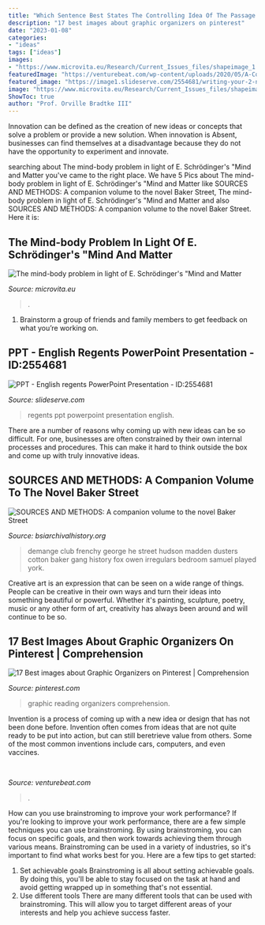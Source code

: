 ```yaml
---
title: "Which Sentence Best States The Controlling Idea Of The Passage : Graphic Reading Organizers Comprehension"
description: "17 best images about graphic organizers on pinterest"
date: "2023-01-08"
categories:
- "ideas"
tags: ["ideas"]
images:
- "https://www.microvita.eu/Research/Current_Issues_files/shapeimage_1.png"
featuredImage: "https://venturebeat.com/wp-content/uploads/2020/05/A-Covariant-robot-at-a-KNAPP-powered-warehouse-Obeta-credit-Magnus-Petterson.jpg?w=800"
featured_image: "https://image1.slideserve.com/2554681/writing-your-2-nd-paragraph-l.jpg"
image: "https://www.microvita.eu/Research/Current_Issues_files/shapeimage_1.png"
ShowToc: true
author: "Prof. Orville Bradtke III"
---
```



Innovation can be defined as the creation of new ideas or concepts that solve a problem or provide a new solution. When innovation is Absent, businesses can find themselves at a disadvantage because they do not have the opportunity to experiment and innovate.

	

		
searching about The mind-body problem in light of E. Schrödinger&#039;s &quot;Mind and Matter you've came to the right place. We have 5 Pics about The mind-body problem in light of E. Schrödinger&#039;s &quot;Mind and Matter like SOURCES AND METHODS: A companion volume to the novel Baker Street, The mind-body problem in light of E. Schrödinger&#039;s &quot;Mind and Matter and also SOURCES AND METHODS: A companion volume to the novel Baker Street. Here it is:
		
    
## The Mind-body Problem In Light Of E. Schrödinger&#039;s &quot;Mind And Matter

<img loading=lazy src="https://www.microvita.eu/Research/Current_Issues_files/shapeimage_1.png" onerror="this.onerror=null;this.src='https://tse1.mm.bing.net/th?id=OIP.NnD8cFNBtC9bVRN8pfakowHaBH&amp;pid=15.1';" alt="The mind-body problem in light of E. Schrödinger&#039;s &quot;Mind and Matter">

_Source: microvita.eu_

>. 

	

1. Brainstorm a group of friends and family members to get feedback on what you’re working on.

    
## PPT - English Regents PowerPoint Presentation - ID:2554681

<img loading=lazy src="https://image1.slideserve.com/2554681/writing-your-2-nd-paragraph-l.jpg" onerror="this.onerror=null;this.src='https://tse2.mm.bing.net/th?id=OIP.bCix5Aqf7Ge91D9Zoaa2fAHaFj&amp;pid=15.1';" alt="PPT - English regents PowerPoint Presentation - ID:2554681">

_Source: slideserve.com_

>regents ppt powerpoint presentation english. 

	

There are a number of reasons why coming up with new ideas can be so difficult. For one, businesses are often constrained by their own internal processes and procedures. This can make it hard to think outside the box and come up with truly innovative ideas.

    
## SOURCES AND METHODS: A Companion Volume To The Novel Baker Street

<img loading=lazy src="http://www.bsiarchivalhistory.org/BSI_Archival_History/S&amp;M_files/droppedImage_1.png" onerror="this.onerror=null;this.src='https://tse3.mm.bing.net/th?id=OIP.B41sw3Nbhd14DmmJoUImOAHaLc&amp;pid=15.1';" alt="SOURCES AND METHODS: A companion volume to the novel Baker Street">

_Source: bsiarchivalhistory.org_

>demange club frenchy george he street hudson madden dusters cotton baker gang history fox owen irregulars bedroom samuel played york. 

	

Creative art is an expression that can be seen on a wide range of things. People can be creative in their own ways and turn their ideas into something beautiful or powerful. Whether it's painting, sculpture, poetry, music or any other form of art, creativity has always been around and will continue to be so.

    
## 17 Best Images About Graphic Organizers On Pinterest | Comprehension

<img loading=lazy src="https://s-media-cache-ak0.pinimg.com/736x/6c/47/46/6c4746eed33cc9e18d1336c5cc37e49d--reading-strategies-reading-skills.jpg" onerror="this.onerror=null;this.src='https://tse3.mm.bing.net/th?id=OIP.zbjopDaXSyHNkz6rmC491wHaJy&amp;pid=15.1';" alt="17 Best images about Graphic Organizers on Pinterest | Comprehension">

_Source: pinterest.com_

>graphic reading organizers comprehension. 

	

Invention is a process of coming up with a new idea or design that has not been done before. Invention often comes from ideas that are not quite ready to be put into action, but can still beretrieve value from others. Some of the most common inventions include cars, computers, and even vaccines.

    
## 

<img loading=lazy src="https://venturebeat.com/wp-content/uploads/2020/05/A-Covariant-robot-at-a-KNAPP-powered-warehouse-Obeta-credit-Magnus-Petterson.jpg?w=800" onerror="this.onerror=null;this.src='https://tse1.mm.bing.net/th?id=OIP.zjUBybdIWj0WpGgZJh5jtwHaFM&amp;pid=15.1';" alt="">

_Source: venturebeat.com_

>. 

	

How can you use brainstroming to improve your work performance?
If you're looking to improve your work performance, there are a few simple techniques you can use brainstroming. By using brainstroming, you can focus on specific goals, and then work towards achieving them through various means. Brainstroming can be used in a variety of industries, so it's important to find what works best for you. Here are a few tips to get started: 
1. Set achievable goals
Brainstroming is all about setting achievable goals. By doing this, you'll be able to stay focused on the task at hand and avoid getting wrapped up in something that's not essential. 
2. Use different tools
There are many different tools that can be used with brainstroming. This will allow you to target different areas of your interests and help you achieve success faster. 

